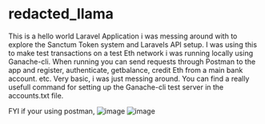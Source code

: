 # redacted_llama

This is a hello world Laravel Application i was messing around with to explore the Sanctum Token system and Laravels API setup. 
I was using this to make test transactions on a test Eth network i was running locally using Ganache-cli.
When running you can send requests through Postman to the app and register, authenticate, getbalance, credit Eth from a main bank account. etc. 
Very basic, i was just messing around.
You can find a really usefull command for setting up the Ganache-cli test server in the accounts.txt file. 

FYI if your using postman, 
![image](https://user-images.githubusercontent.com/81487420/152701641-57209573-7fa3-4d7d-8417-4163aa9205d0.png)
![image](https://user-images.githubusercontent.com/81487420/152701651-b06e5180-ba3c-4f8d-82dd-010121e28597.png)
